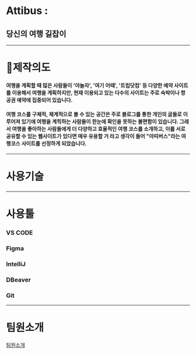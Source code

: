 # Attibus : 
## 당신의 여행 길잡이
------------------------------------------
# 📖제작의도

#### 여행을 계획할 때 많은 사람들이 '야놀자', '여기 어때', '트립닷컴' 등 다양한 예약 사이트를 이용해서 여행을 계획하지만, 현재 이용되고 있는 다수의 사이트는 주로 숙박이나 항공권 예약에 집중되어 있습니다. 
#### 여행 코스를 구체적, 체계적으로 볼 수 있는 공간은 주로 블로그를 통한 개인의 글들로 이루어져 있기에 여행을 계힉하는 사람들이 한눈에 확인을 못하는 불편함이 있습니다. 그래서 여행을 좋아하는 사람들에게 더 다양하고 효율적인 여행 코스를 소개하고, 이를 서로 공유할 수 있는 웹사이트가 있다면 매우 유용할 거 라고 생각이 들어 "아띠버스"라는 여행코스 사이트를 선정하게 되었습니다.
------------------------------------------
# 사용기술

###
------------------------------------------
# 사용툴

### VS CODE
### Figma
### IntelliJ
### DBeaver
### Git
------------------------------------------
# 팀원소개
[팀원소개](https://github.com/kim-mina000/debug_dragons-front/blob/develope/src/image/%ED%8C%80%EC%9B%90%EC%86%8C%EA%B0%9C.png)